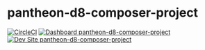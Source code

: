 # pantheon-d8-composer-project

[![CircleCI](https://circleci.com/gh/iStryker/pantheon-d8-composer-project.svg?style=shield)](https://circleci.com/gh/iStryker/pantheon-d8-composer-project)
[![Dashboard pantheon-d8-composer-project](https://img.shields.io/badge/dashboard-pantheon_d8_composer_project-yellow.svg)](https://dashboard.pantheon.io/sites/2761d038-28d7-45bc-87f3-f294b72b42be#dev/code)
[![Dev Site pantheon-d8-composer-project](https://img.shields.io/badge/site-pantheon_d8_composer_project-blue.svg)](http://dev-pantheon-d8-composer-project.pantheonsite.io/)